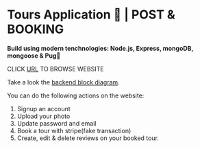 # Tours Application 🥾 | POST & BOOKING

**Build using modern tenchnologies: Node.js, Express, mongoDB, mongoose & Pug**🐶

CLICK [URL](https://tourapp-production.up.railway.app/) TO BROWSE WEBSITE

Take a look the [backend block diagram](https://drive.google.com/file/d/1xrgAqek2ow_CuhxzXMxvWQvAU3BZ8s7M/view?usp=sharing).

You can do the following actions on the website:

1. Signup an account
2. Upload your photo
3. Update password and email
5. Book a tour with stripe(fake transaction)
6. Create, edit & delete reviews on your booked tour.
